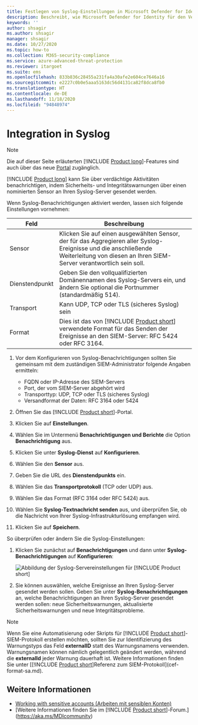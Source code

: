```yaml
---
title: Festlegen von Syslog-Einstellungen in Microsoft Defender for Identity
description: Beschreibt, wie Microsoft Defender for Identity für den Versand von Benachrichtigungen (per E-Mail oder Microsoft Defender for Identity-Ereignisweiterleitung) bei verdächtigen Aktivitäten konfiguriert werden kann
keywords: ''
author: shsagir
ms.author: shsagir
manager: shsagir
ms.date: 10/27/2020
ms.topic: how-to
ms.collection: M365-security-compliance
ms.service: azure-advanced-threat-protection
ms.reviewer: itargoet
ms.suite: ems
ms.openlocfilehash: 833b836c28455a231fa4a30afe2e604ce7646a16
ms.sourcegitcommit: e2227c0b0e5aaa5163dc56d4131ca82f8dca8fb0
ms.translationtype: HT
ms.contentlocale: de-DE
ms.lasthandoff: 11/18/2020
ms.locfileid: "94848974"
---
```

# <a name="integrate-with-syslog"></a>Integration in Syslog

> [!NOTE]
> Die auf dieser Seite erläuterten [!INCLUDE [Product long](includes/product-long.md)]-Features sind auch über das neue [Portal](https://portal.cloudappsecurity.com) zugänglich.

[!INCLUDE [Product long](includes/product-long.md)] kann Sie über verdächtige Aktivitäten benachrichtigen, indem Sicherheits- und Integritätswarnungen über einen nominierten Sensor an Ihren Syslog-Server gesendet werden.

Wenn Syslog-Benachrichtigungen aktiviert werden, lassen sich folgende Einstellungen vornehmen:

|Feld|Beschreibung|
|---------|---------------|
|Sensor|Klicken Sie auf einen ausgewählten Sensor, der für das Aggregieren aller Syslog-Ereignisse und die anschließende Weiterleitung von diesen an Ihren SIEM-Server verantwortlich sein soll.|
|Dienstendpunkt|Geben Sie den vollqualifizierten Domänennamen des Syslog-Servers ein, und ändern Sie optional die Portnummer (standardmäßig 514).|
|Transport|Kann UDP, TCP oder TLS (sicheres Syslog) sein|
|Format|Dies ist das von [!INCLUDE [Product short](includes/product-short.md)] verwendete Format für das Senden der Ereignisse an den SIEM-Server: RFC 5424 oder RFC 3164.|

1. Vor dem Konfigurieren von Syslog-Benachrichtigungen sollten Sie gemeinsam mit dem zuständigen SIEM-Administrator folgende Angaben ermitteln:

    - FQDN oder IP-Adresse des SIEM-Servers
    - Port, der vom SIEM-Server abgehört wird
    - Transporttyp: UDP, TCP oder TLS (sicheres Syslog)
    - Versandformat der Daten: RFC 3164 oder 5424

1. Öffnen Sie das [!INCLUDE [Product short](includes/product-short.md)]-Portal.
1. Klicken Sie auf **Einstellungen**.
1. Wählen Sie im Untermenü **Benachrichtigungen und Berichte** die Option **Benachrichtigung** aus.
1. Klicken Sie unter **Syslog-Dienst** auf **Konfigurieren**.
1. Wählen Sie den **Sensor** aus.
1. Geben Sie die URL des **Dienstendpunkts** ein.
1. Wählen Sie das **Transportprotokoll** (TCP oder UDP) aus.
1. Wählen Sie das Format (RFC 3164 oder RFC 5424) aus.
1. Wählen Sie **Syslog-Textnachricht senden** aus, und überprüfen Sie, ob die Nachricht von Ihrer Syslog-Infrastrukturlösung empfangen wird.
1. Klicken Sie auf **Speichern**.

So überprüfen oder ändern Sie die Syslog-Einstellungen:

1. Klicken Sie zunächst auf **Benachrichtigungen** und dann unter **Syslog-Benachrichtigungen** auf **Konfigurieren**:

    ![Abbildung der Syslog-Servereinstellungen für [!INCLUDE [Product short](includes/product-short.md)]](media/syslog.png)

1. Sie können auswählen, welche Ereignisse an Ihren Syslog-Server gesendet werden sollen. Geben Sie unter **Syslog-Benachrichtigungen** an, welche Benachrichtigungen an Ihren Syslog-Server gesendet werden sollen: neue Sicherheitswarnungen, aktualisierte Sicherheitswarnungen und neue Integritätsprobleme.

> [!NOTE]
> Wenn Sie eine Automatisierung oder Skripts für [!INCLUDE [Product short](includes/product-short.md)]-SIEM-Protokoll erstellen möchten, sollten Sie zur Identifizierung des Warnungstyps das Feld **externalID** statt des Warnungsnamens verwenden. Warnungsnamen können nämlich gelegentlich geändert werden, während die **externalId** jeder Warnung dauerhaft ist. Weitere Informationen finden Sie unter [[!INCLUDE [Product short](includes/product-short.md)]Referenz zum SIEM-Protokoll](cef-format-sa.md).

## <a name="see-also"></a>Weitere Informationen

- [Working with sensitive accounts (Arbeiten mit sensiblen Konten)](sensitive-accounts.md)
- [Weitere Informationen finden Sie im [!INCLUDE [Product short](includes/product-short.md)]-Forum.](https://aka.ms/MDIcommunity)
